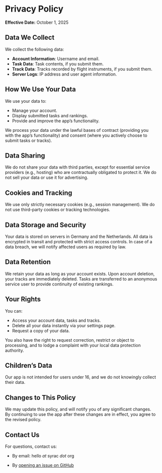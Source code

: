 # Privacy Policy

**Effective Date:** October 1, 2025

## Data We Collect

We collect the following data:

- **Account Information**: Username and email.
- **Task Data**: Task contents, if you submit them.
- **Track Data**: Tracks recorded by flight instruments, if you submit them.
- **Server Logs**: IP address and user agent information.

## How We Use Your Data

We use your data to:

- Manage your account.
- Display submitted tasks and rankings.
- Provide and improve the app’s functionality.

We process your data under the lawful bases of contract (providing you with the app’s functionality) and consent (where you actively choose to submit tasks or tracks).

## Data Sharing

We do not share your data with third parties, except for essential service providers (e.g., hosting) who are contractually obligated to protect it.
We do not sell your data or use it for advertising.

## Cookies and Tracking

We use only strictly necessary cookies (e.g., session management).
We do not use third-party cookies or tracking technologies.

## Data Storage and Security

Your data is stored on servers in Germany and the Netherlands.
All data is encrypted in transit and protected with strict access controls.
In case of a data breach, we will notify affected users as required by law.

## Data Retention

We retain your data as long as your account exists.
Upon account deletion, your tracks are immediately deleted.
Tasks are transferred to an anonymous service user to provide continuity of existing rankings.

## Your Rights

You can:

- Access your account data, tasks and tracks.
- Delete all your data instantly via your settings page.
- Request a copy of your data.

You also have the right to request correction, restrict or object to processing, and to lodge a complaint with your local data protection authority.

## Children’s Data

Our app is not intended for users under 16, and we do not knowingly collect their data.

## Changes to This Policy

We may update this policy, and will notify you of any significant changes.
By continuing to use the app after these changes are in effect, you agree to the revised policy.

## Contact Us

For questions, contact us:

- By email: hello *at* <!-- go away, bot --> syrac *dot* org

- By [opening an issue on GitHub](https://github.com/syrac-org/syrac-docs/issues/new?template=privacy-policy.md)

